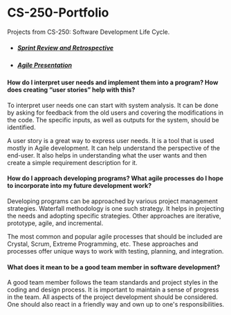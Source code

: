 # CS-250-Portfolio

Projects from CS-250: Software Development Life Cycle.

- ##### [Sprint Review and Retrospective](https://github.com/kennedy-u/CS-250-Portfolio/blob/master/Final%20Sprint%20Review%20and%20Retrospective.pdf)
- ##### [Agile Presentation](https://github.com/kennedy-u/CS-250-Portfolio/blob/master/Agile_Presentation.pdf)

#### How do I interpret user needs and implement them into a program? How does creating “user stories” help with this?

To interpret user needs one can start with system analysis. It can be done by asking for feedback from the old users and covering the modifications in the code. The specific inputs, as well as outputs for the system, should be identified.

A user story is a great way to express user needs. It is a tool that is used mostly in Agile development. It can help understand the perspective of the end-user. It also helps in understanding what the user wants and then create a simple requirement description for it.

#### How do I approach developing programs? What agile processes do I hope to incorporate into my future development work?

Developing programs can be approached by various project management strategies. Waterfall methodology is one such strategy. It helps in projecting the needs and adopting specific strategies. Other approaches are iterative, prototype, agile, and incremental.

The most common and popular agile processes that should be included are Crystal, Scrum, Extreme Programming, etc. These approaches and processes offer unique ways to work with testing, planning, and integration.

#### What does it mean to be a good team member in software development?

A good team member follows the team standards and project styles in the coding and design process. It is important to maintain a sense of progress in the team. All aspects of the project development should be considered. One should also react in a friendly way and own up to one's responsibilities.
